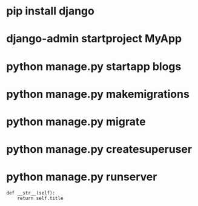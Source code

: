 # pip install django
# django-admin startproject MyApp
# python manage.py startapp blogs
# python manage.py makemigrations
# python manage.py migrate
# python manage.py createsuperuser
# python manage.py runserver

    def __str__(self):
        return self.title